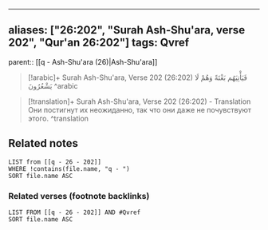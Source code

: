 
---
aliases: ["26:202", "Surah Ash-Shu'ara, verse 202", "Qur'an 26:202"]
tags: Qvref
---

parent:: [[q - Ash-Shu'ara (26)|Ash-Shu'ara]]

> [!arabic]+ Surah Ash-Shu'ara, Verse 202 (26:202)
> <span class="quran-arabic">فَيَأْتِيَهُم بَغْتَةً وَهُمْ لَا يَشْعُرُونَ</span>
^arabic

> [!translation]+ Surah Ash-Shu'ara, Verse 202 (26:202) - Translation
> Они постигнут их неожиданно, так что они даже не почувствуют этого.
^translation



## Related notes
```dataview
LIST from [[q - 26 - 202]]
WHERE !contains(file.name, "q - ")
SORT file.name ASC
```

### Related verses (footnote backlinks)
```dataview
LIST FROM [[q - 26 - 202]] AND #Qvref
SORT file.name ASC
```

